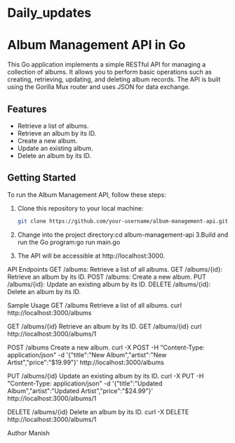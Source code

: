 # Daily_updates

# Album Management API in Go

This Go application implements a simple RESTful API for managing a collection of albums. It allows you to perform basic operations such as creating, retrieving, updating, and deleting album records. The API is built using the Gorilla Mux router and uses JSON for data exchange.

## Features

- Retrieve a list of albums.
- Retrieve an album by its ID.
- Create a new album.
- Update an existing album.
- Delete an album by its ID.

## Getting Started

To run the Album Management API, follow these steps:

1. Clone this repository to your local machine:

   ```bash
   git clone https://github.com/your-username/album-management-api.git
2. Change into the project directory:cd album-management-api
3.Build and run the Go program:go run main.go
4. The API will be accessible at http://localhost:3000.

API Endpoints
GET /albums: Retrieve a list of all albums.
GET /albums/{id}: Retrieve an album by its ID.
POST /albums: Create a new album.
PUT /albums/{id}: Update an existing album by its ID.
DELETE /albums/{id}: Delete an album by its ID.


Sample Usage
GET /albums
Retrieve a list of all albums.
curl http://localhost:3000/albums


GET /albums/{id}
Retrieve an album by its ID.
GET /albums/{id}
curl http://localhost:3000/albums/1



POST /albums
Create a new album.
curl -X POST -H "Content-Type: application/json" -d '{"title":"New Album","artist":"New Artist","price":"$19.99"}' http://localhost:3000/albums


PUT /albums/{id}
Update an existing album by its ID.
curl -X PUT -H "Content-Type: application/json" -d '{"title":"Updated Album","artist":"Updated Artist","price":"$24.99"}' http://localhost:3000/albums/1


DELETE /albums/{id}
Delete an album by its ID.
curl -X DELETE http://localhost:3000/albums/1


Author
Manish
